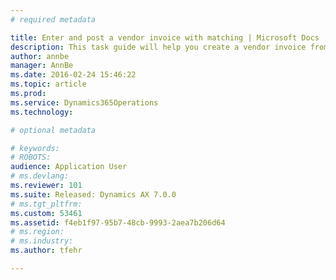 ```yaml
---
# required metadata

title: Enter and post a vendor invoice with matching | Microsoft Docs
description: This task guide will help you create a vendor invoice from a purchase order and view the results of matching the purchase order, receipt, and invoice (3 way matching).
author: annbe
manager: AnnBe
ms.date: 2016-02-24 15:46:22
ms.topic: article
ms.prod: 
ms.service: Dynamics365Operations
ms.technology: 

# optional metadata

# keywords: 
# ROBOTS: 
audience: Application User
# ms.devlang: 
ms.reviewer: 101
ms.suite: Released: Dynamics AX 7.0.0
# ms.tgt_pltfrm: 
ms.custom: 53461
ms.assetid: f4eb1f97-95b7-48cb-9993-2aea7b206d64
# ms.region: 
# ms.industry: 
ms.author: tfehr

---
```



